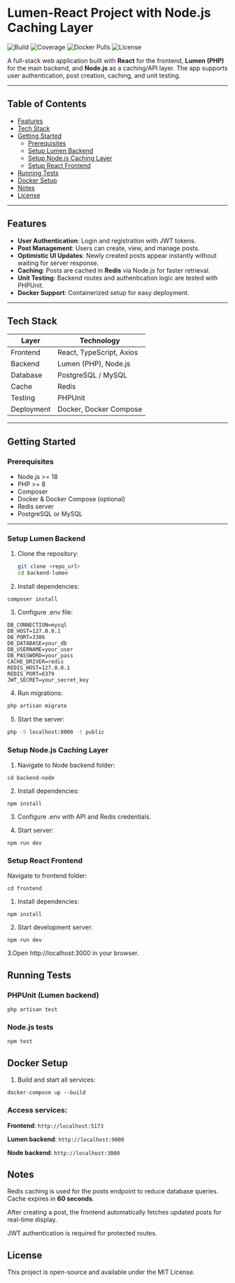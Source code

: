 # Lumen-React Project with Node.js Caching Layer

![Build](https://img.shields.io/github/actions/workflow/status/yousefabodeif2000/lumen-react-app/ci.yml?branch=main) 
![Coverage](https://img.shields.io/badge/coverage-90%25-brightgreen) 
![Docker Pulls](https://img.shields.io/docker/pulls/yousefabodeif/lumen-react-app) 
![License](https://img.shields.io/badge/license-MIT-blue)

A full-stack web application built with **React** for the frontend, **Lumen (PHP)** for the main backend, and **Node.js** as a caching/API layer. The app supports user authentication, post creation, caching, and unit testing.

---

## Table of Contents

- [Features](#features)  
- [Tech Stack](#tech-stack)  
- [Getting Started](#getting-started)  
  - [Prerequisites](#prerequisites)  
  - [Setup Lumen Backend](#setup-lumen-backend)  
  - [Setup Node.js Caching Layer](#setup-nodejs-caching-layer)  
  - [Setup React Frontend](#setup-react-frontend)  
- [Running Tests](#running-tests)  
- [Docker Setup](#docker-setup)  
- [Notes](#notes)  
- [License](#license)  

---

## Features

- **User Authentication**: Login and registration with JWT tokens.  
- **Post Management**: Users can create, view, and manage posts.  
- **Optimistic UI Updates**: Newly created posts appear instantly without waiting for server response.  
- **Caching**: Posts are cached in **Redis** via Node.js for faster retrieval.  
- **Unit Testing**: Backend routes and authentication logic are tested with PHPUnit.  
- **Docker Support**: Containerized setup for easy deployment.  

---

## Tech Stack

| Layer     | Technology            |
|-----------|----------------------|
| Frontend  | React, TypeScript, Axios |
| Backend   | Lumen (PHP), Node.js  |
| Database  | PostgreSQL / MySQL    |
| Cache     | Redis                 |
| Testing   | PHPUnit               |
| Deployment| Docker, Docker Compose|

---

## Getting Started

### Prerequisites

- Node.js >= 18  
- PHP >= 8  
- Composer  
- Docker & Docker Compose (optional)  
- Redis server  
- PostgreSQL or MySQL  

---

### Setup Lumen Backend

1. Clone the repository:  
   ```bash
   git clone <repo_url>
   cd backend-lumen
2. Install dependencies:
```
composer install
```
3. Configure .env file:
```
DB_CONNECTION=mysql
DB_HOST=127.0.0.1
DB_PORT=3306
DB_DATABASE=your_db
DB_USERNAME=your_user
DB_PASSWORD=your_pass
CACHE_DRIVER=redis
REDIS_HOST=127.0.0.1
REDIS_PORT=6379
JWT_SECRET=your_secret_key
```

4. Run migrations:
```bash
php artisan migrate
```
5. Start the server:
```bash
php -S localhost:8000 -t public
```

### Setup Node.js Caching Layer

1. Navigate to Node backend folder:
```
cd backend-node
```

2. Install dependencies:
```
npm install
```
3. Configure .env with API and Redis credentials.

4. Start server:
```
npm run dev
```

### Setup React Frontend

Navigate to frontend folder:
```
cd frontend
```

1. Install dependencies:
```
npm install
```

2. Start development server:
```
npm run dev
```

3.Open http://localhost:3000 in your browser.

## Running Tests

### PHPUnit (Lumen backend)
```
php artisan test
```

### Node.js tests
```
npm test
```
## Docker Setup

1. Build and start all services:
```
docker-compose up --build
```

### Access services:

**Frontend**: ``` http://localhost:5173 ```

**Lumen backend**: ```http://localhost:9000```

**Node backend**: ```http://localhost:3000```

## Notes

Redis caching is used for the posts endpoint to reduce database queries. Cache expires in **60 seconds**.

After creating a post, the frontend automatically fetches updated posts for real-time display.

JWT authentication is required for protected routes.


## License

This project is open-source and available under the MIT License.
